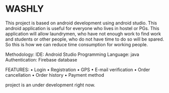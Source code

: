 # WASHLY
This project is based on android development using android studio. This android application is useful for everyone who lives in hostel or PGs. This application will allow laundrymen, who have not enough work to find work and students or other people, who do not have time to do so will be spared. So this is how we can reduce time consumption for working people.

Methodology:
IDE: Android Studio
Programming Language: java
Authentication: Firebase database

FEATURES:
•	Login
•	Registration
•	GPS
•	E-mail verification
•	Order cancellation
•	Order history
•	Payment method

project is an under development right now.
